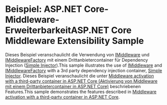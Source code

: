 # <a name="aspnet-core-middleware-extensibility-sample"></a><span data-ttu-id="b9a61-101">Beispiel: ASP.NET Core-Middleware-Erweiterbarkeit</span><span class="sxs-lookup"><span data-stu-id="b9a61-101">ASP.NET Core Middleware Extensibility Sample</span></span>

<span data-ttu-id="b9a61-102">Dieses Beispiel veranschaulicht die Verwendung von [IMiddleware](https://docs.microsoft.com/dotnet/api/microsoft.aspnetcore.http.imiddleware) und [IMiddlewareFactory](https://docs.microsoft.com/dotnet/api/microsoft.aspnetcore.http.imiddlewarefactory) mit einem Drittanbietercontainer für Dependency Injection ([Simple Injector](https://simpleinjector.org)).</span><span class="sxs-lookup"><span data-stu-id="b9a61-102">This sample illustrates the use of [IMiddleware](https://docs.microsoft.com/dotnet/api/microsoft.aspnetcore.http.imiddleware) and [IMiddlewareFactory](https://docs.microsoft.com/dotnet/api/microsoft.aspnetcore.http.imiddlewarefactory) with a 3rd party dependency injection container, [Simple Injector](https://simpleinjector.org).</span></span> <span data-ttu-id="b9a61-103">Dieses Beispiel veranschaulicht die unter [Middleware activation with a third-party container in ASP.NET Core (Aktivierung von Middleware mit einem Drittanbietercontainer in ASP.NET Core)](https://docs.microsoft.com/aspnet/core/fundamentals/middleware/extensibility-third-party-container) beschriebenen Features.</span><span class="sxs-lookup"><span data-stu-id="b9a61-103">This sample demonstrates the features described in [Middleware activation with a third-party container in ASP.NET Core](https://docs.microsoft.com/aspnet/core/fundamentals/middleware/extensibility-third-party-container).</span></span>
